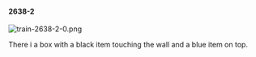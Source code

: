 #### 2638-2
![train-2638-2-0.png](https://github.com/lil-lab/nlvr/raw/master/nlvr/train/images/40/train-2638-2-0.png "train-2638-2-0.png")

There i a box with a black item touching the wall and a blue item on top.